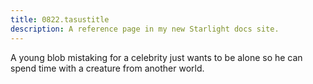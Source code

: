 ```yaml
---
title: 0822.tasustitle
description: A reference page in my new Starlight docs site.
---
```

A young blob mistaking for a celebrity just wants to be alone so he can spend time with a creature from another world.